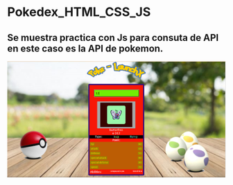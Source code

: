 # Pokedex_HTML_CSS_JS
## Se muestra practica con Js para consuta de API en este caso es la API de pokemon.
![alt text](Pokedex_pantalla.png)
